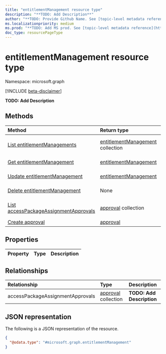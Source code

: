 ```yaml
---
title: "entitlementManagement resource type"
description: "**TODO: Add Description**"
author: "**TODO: Provide Github Name. See [topic-level metadata reference](https://msgo.azurewebsites.net/add/document/guidelines/metadata.html#topic-level-metadata)**"
ms.localizationpriority: medium
ms.prod: "**TODO: Add MS prod. See [topic-level metadata reference](https://msgo.azurewebsites.net/add/document/guidelines/metadata.html#topic-level-metadata)**"
doc_type: resourcePageType
---
```


# entitlementManagement resource type

Namespace: microsoft.graph

[!INCLUDE [beta-disclaimer](../../includes/beta-disclaimer.md)]

**TODO: Add Description**

## Methods
|Method|Return type|Description|
|:---|:---|:---|
|[List entitlementManagements](../api/entitlementmanagement-list.md)|[entitlementManagement](../resources/entitlementmanagement.md) collection|Get a list of the [entitlementManagement](../resources/entitlementmanagement.md) objects and their properties.|
|[Get entitlementManagement](../api/entitlementmanagement-get.md)|[entitlementManagement](../resources/entitlementmanagement.md)|Read the properties and relationships of an [entitlementManagement](../resources/entitlementmanagement.md) object.|
|[Update entitlementManagement](../api/entitlementmanagement-update.md)|[entitlementManagement](../resources/entitlementmanagement.md)|Update the properties of an [entitlementManagement](../resources/entitlementmanagement.md) object.|
|[Delete entitlementManagement](../api/entitlementmanagement-delete.md)|None|Deletes an [entitlementManagement](../resources/entitlementmanagement.md) object.|
|[List accessPackageAssignmentApprovals](../api/entitlementmanagement-list-accesspackageassignmentapprovals.md)|[approval](../resources/approval.md) collection|Get the approval resources from the accessPackageAssignmentApprovals navigation property.|
|[Create approval](../api/entitlementmanagement-post-accesspackageassignmentapprovals.md)|[approval](../resources/approval.md)|Create a new approval object.|

## Properties
|Property|Type|Description|
|:---|:---|:---|

## Relationships
|Relationship|Type|Description|
|:---|:---|:---|
|accessPackageAssignmentApprovals|[approval](../resources/approval.md) collection|**TODO: Add Description**|

## JSON representation
The following is a JSON representation of the resource.
<!-- {
  "blockType": "resource",
  "keyProperty": "id",
  "@odata.type": "microsoft.graph.entitlementManagement",
  "openType": false
}
-->
``` json
{
  "@odata.type": "#microsoft.graph.entitlementManagement"
}
```

